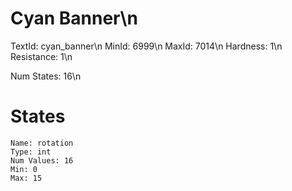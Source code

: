 # Cyan Banner\n
TextId: cyan_banner\n
MinId: 6999\n
MaxId: 7014\n
Hardness: 1\n
Resistance: 1\n

Num States: 16\n
# States
```
Name: rotation
Type: int
Num Values: 16
Min: 0
Max: 15
```